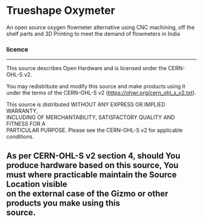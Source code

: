 # Trueshape Oxymeter
An open source oxygen flowmeter alternative using CNC machining, off the shelf parts and 3D Printing to meet the demand of flowmeters in India









### licence
 ------------------------------------------------------------------------------                                                
                                                                              
This source describes Open Hardware and is licensed under the CERN-OHL-S v2. 
                                                                              
You may redistribute and modify this source and make products using it under 
the terms of the CERN-OHL-S v2 (https://ohwr.org/cern_ohl_s_v2.txt).         
                                                                             
This source is distributed WITHOUT ANY EXPRESS OR IMPLIED WARRANTY,          
INCLUDING OF MERCHANTABILITY, SATISFACTORY QUALITY AND FITNESS FOR A         
PARTICULAR PURPOSE. Please see the CERN-OHL-S v2 for applicable conditions.  
                                                                                                 
                                                                             
As per CERN-OHL-S v2 section 4, should You produce hardware based on this source, You must where practicable maintain the Source Location visible      
on the external case of the Gizmo or other products you make using this      
source.                                                                      
 ------------------------------------------------------------------------------